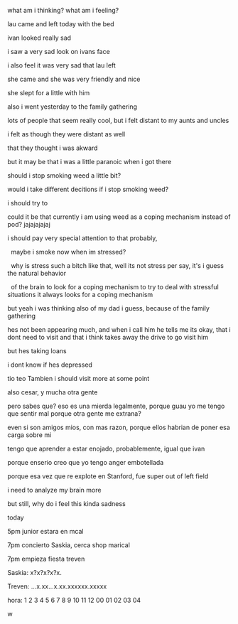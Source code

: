 what am i thinking? what am i feeling?



lau came and left today with the bed

ivan looked really sad

i saw a very sad look on ivans face

i also feel it was very sad that lau left

she came and she was very friendly and nice

she slept for a little with him



also i went yesterday to the family gathering

lots of people that seem really cool, but i felt distant to my aunts and uncles

i felt as though they were distant as well

that they thought i was akward

but it may be that i was a little paranoic when i got there



should i stop smoking weed a little bit?



would i take different decitions if i stop smoking weed?

i should try to

could it be that currently i am using weed as a coping mechanism instead of pod? jajajajajaj

i should pay very special attention to that probably, 

&nbsp;	maybe i smoke now when im stressed?

&nbsp;		why is stress such a bitch like that, well its not stress per say, it's i guess the natural behavior 

&nbsp;		of the brain to look for a coping mechanism to try to deal with stressful situations  it always looks for a coping mechanism



but yeah i was thinking also of my dad i guess, because of the family gathering 

hes not been appearing much, and when i call him he tells me its okay, that i dont need to visit
and that i think takes away the drive to go visit him

but hes taking loans

i dont know if hes depressed

tio teo Tambien i should visit more at some point

also cesar, y mucha otra gente

pero sabes que? eso es una mierda legalmente, porque guau yo me tengo que sentir mal porque otra gente me extrana?

even si son amigos mios, con mas razon, porque ellos habrian de poner esa carga sobre mi



tengo que aprender a estar enojado, probablemente, igual que ivan

porque enserio creo que yo tengo anger embotellada 

porque esa vez que re explote en Stanford, fue super out of left field



i need to analyze my brain more



but still, why do i feel this kinda sadness



today



5pm junior estara en mcal

7pm concierto Saskia, cerca shop marical

7pm empieza fiesta treven







Saskia:                  x?x?x?x?x.

Treven:                  ...x.xx...x.xx.xxxxxx.xxxxx

hora:  1  2  3  4  5  6  7  8  9  10 11 12 00 01 02 03 04



w









